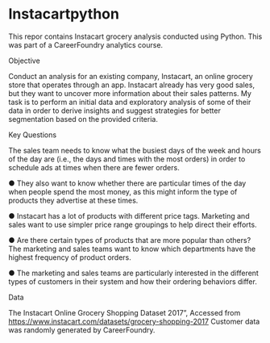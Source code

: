 # Instacartpython

This repor contains Instacart grocery analysis conducted using Python. This was part of a CareerFoundry analytics course.

Objective

Conduct an analysis for an existing company, Instacart, an online grocery store that operates through an app. Instacart already has very good sales, but they want to uncover more information about their sales patterns. My task is to perform an initial data and exploratory analysis of some of their data in order to derive insights and suggest strategies for better segmentation based on the provided criteria.

Key Questions

The sales team needs to know what the busiest days of the week and hours of the day are (i.e., the days and times with the most orders) in order to schedule ads at times when there are fewer orders.

  ● They also want to know whether there are particular times of the day when people spend the most money, as this might inform the type of products they advertise at these times.
  
  ● Instacart has a lot of products with different price tags. Marketing and sales want to use simpler price range groupings to help direct their efforts.
  
  ● Are there certain types of products that are more popular than others? The marketing and sales teams want to know which departments have the highest frequency of product orders.
  
  ● The marketing and sales teams are particularly interested in the different types of customers in their system and how their ordering behaviors differ.

Data

The Instacart Online Grocery Shopping Dataset 2017”, Accessed from https://www.instacart.com/datasets/grocery-shopping-2017 Customer data was randomly generated by CareerFoundry.
